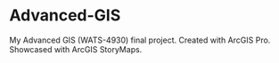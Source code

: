 # Advanced-GIS
My Advanced GIS (WATS-4930) final project. 
Created with ArcGIS Pro. Showcased with ArcGIS StoryMaps.
